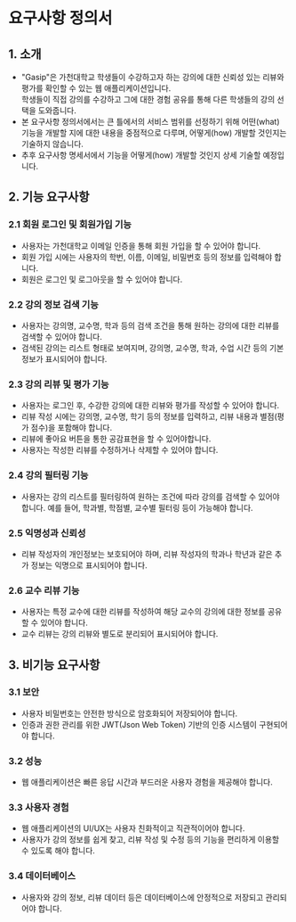 # 요구사항 정의서

## 1. 소개
- "Gasip"은 가천대학교 학생들이 수강하고자 하는 강의에 대한 신뢰성 있는 리뷰와 평가를 확인할 수 있는 웹 애플리케이션입니다. <br>
  학생들이 직접 강의를 수강하고 그에 대한 경험 공유를 통해 다른 학생들의 강의 선택을 도와줍니다.
- 본 요구사항 정의서에서는 큰 틀에서의 서비스 범위를 선정하기 위해 어떤(what) 기능을 개발할 지에 대한 내용을 중점적으로 다루며, 어떻게(how) 개발할 것인지는 기술하지 않습니다.
- 추후 요구사항 명세서에서 기능을 어떻게(how) 개발할 것인지 상세 기술할 예정입니다.

## 2. 기능 요구사항
### 2.1 회원 로그인 및 회원가입 기능
- 사용자는 가천대학교 이메일 인증을 통해 회원 가입을 할 수 있어야 합니다.
- 회원 가입 시에는 사용자의 학번, 이름, 이메일, 비밀번호 등의 정보를 입력해야 합니다.
- 회원은 로그인 및 로그아웃을 할 수 있어야 합니다.
### 2.2 강의 정보 검색 기능
- 사용자는 강의명, 교수명, 학과 등의 검색 조건을 통해 원하는 강의에 대한 리뷰를 검색할 수 있어야 합니다.
- 검색된 강의는 리스트 형태로 보여지며, 강의명, 교수명, 학과, 수업 시간 등의 기본 정보가 표시되어야 합니다.
### 2.3 강의 리뷰 및 평가 기능
- 사용자는 로그인 후, 수강한 강의에 대한 리뷰와 평가를 작성할 수 있어야 합니다.
- 리뷰 작성 시에는 강의명, 교수명, 학기 등의 정보를 입력하고, 리뷰 내용과 별점(평가 점수)을 포함해야 합니다.
- 리뷰에 좋아요 버튼을 통한 공감표현을 할 수 있어야합니다.
- 사용자는 작성한 리뷰를 수정하거나 삭제할 수 있어야 합니다.
### 2.4 강의 필터링 기능
- 사용자는 강의 리스트를 필터링하여 원하는 조건에 따라 강의를 검색할 수 있어야 합니다. 예를 들어, 학과별, 학점별, 교수별 필터링 등이 가능해야 합니다.
### 2.5 익명성과 신뢰성
- 리뷰 작성자의 개인정보는 보호되어야 하며, 리뷰 작성자의 학과나 학년과 같은 추가 정보는 익명으로 표시되어야 합니다.
### 2.6 교수 리뷰 기능
- 사용자는 특정 교수에 대한 리뷰를 작성하여 해당 교수의 강의에 대한 정보를 공유할 수 있어야 합니다.
- 교수 리뷰는 강의 리뷰와 별도로 분리되어 표시되어야 합니다.

## 3. 비기능 요구사항
### 3.1 보안
- 사용자 비밀번호는 안전한 방식으로 암호화되어 저장되어야 합니다.
- 인증과 권한 관리를 위한 JWT(Json Web Token) 기반의 인증 시스템이 구현되어야 합니다.
### 3.2 성능
- 웹 애플리케이션은 빠른 응답 시간과 부드러운 사용자 경험을 제공해야 합니다.
### 3.3 사용자 경험
- 웹 애플리케이션의 UI/UX는 사용자 친화적이고 직관적이어야 합니다.
- 사용자가 강의 정보를 쉽게 찾고, 리뷰 작성 및 수정 등의 기능을 편리하게 이용할 수 있도록 해야 합니다.
### 3.4 데이터베이스
- 사용자와 강의 정보, 리뷰 데이터 등은 데이터베이스에 안정적으로 저장되고 관리되어야 합니다.
